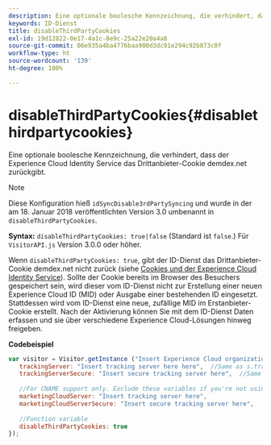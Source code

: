 ```yaml
---
description: Eine optionale boolesche Kennzeichnung, die verhindert, dass der Experience Cloud Identity Service das Drittanbieter-Cookie demdex.net zurückgibt.
keywords: ID-Dienst
title: disableThirdPartyCookies
exl-id: 19d12822-0e17-4a1c-8e9c-25a22e20a4a8
source-git-commit: 06e935a4ba4776baa900d3dc91e294c92b873c0f
workflow-type: ht
source-wordcount: '139'
ht-degree: 100%

---
```


# disableThirdPartyCookies{#disablethirdpartycookies}

Eine optionale boolesche Kennzeichnung, die verhindert, dass der Experience Cloud Identity Service das Drittanbieter-Cookie demdex.net zurückgibt.

>[!NOTE]
>
>Diese Konfiguration hieß `idSyncDisable3rdPartySyncing` und wurde in der am 18. Januar 2018 veröffentlichten Version 3.0 umbenannt in `disableThirdPartyCookies`.

**Syntax:** `disableThirdPartyCookies: true|false` (Standard ist `false`.) Für `VisitorAPI.js` Version 3.0.0 oder höher.

Wenn `disableThirdPartyCookies: true`, gibt der ID-Dienst das Drittanbieter-Cookie demdex.net nicht zurück (siehe [Cookies und der Experience Cloud Identity Service](../../introduction/cookies.md)). Sollte der Cookie bereits im Browser des Besuchers gespeichert sein, wird dieser vom ID-Dienst nicht zur Erstellung einer neuen Experience Cloud ID (MID) oder Ausgabe einer bestehenden ID eingesetzt. Stattdessen wird vom ID-Dienst eine neue, zufällige MID im Erstanbieter-Cookie erstellt. Nach der Aktivierung können Sie mit dem ID-Dienst Daten erfassen und sie über verschiedene Experience Cloud-Lösungen hinweg freigeben.

**Codebeispiel**

```js
var visitor = Visitor.getInstance ("Insert Experience Cloud organization ID here",{ 
   trackingServer: "Insert tracking server here here",  //Same as s.trackingServer 
   trackingServerSecure: "Insert secure tracking server here",  //Same as s.trackingServerSecure 
 
   //For CNAME support only. Exclude these variables if you're not using CNAME 
   marketingCloudServer: "Insert tracking server here", 
   marketingCloudServerSecure: "Insert secure tracking server here", 
 
   //Function variable 
   disableThirdPartyCookies: true 
});
```
